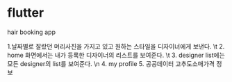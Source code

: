 # flutter

hair booking app

1.날짜별로 잘랐던 머리사진을 가지고 있고 원하는 스타일을 디자이너에게 보낸다. \t
2. home 화면에서는 내가 등록한 디자이너의 리스트를 보여준다. \t
3. designer list에는 모든 designer의 list를 보여준다. \n
4. my profile
5. 공공데이터 고추도소매가격 정보
